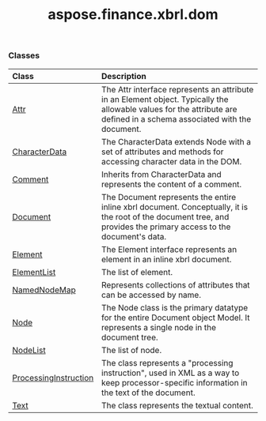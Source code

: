﻿---
title: aspose.finance.xbrl.dom
second_title: Aspose.Finance for Python via .NET API References
description: 
type: docs
weight: 10
url: /python-net/aspose.finance.xbrl.dom/
is_root: false
---



### Classes
| Class | Description |
| :- | :- |
| [Attr](/finance/python-net/aspose.finance.xbrl.dom/attr) | The Attr interface represents an attribute in an Element object. Typically the allowable values for the attribute are defined in a schema associated with the document. |
| [CharacterData](/finance/python-net/aspose.finance.xbrl.dom/characterdata) | The CharacterData extends Node with a set of attributes and methods for accessing character data in the DOM. |
| [Comment](/finance/python-net/aspose.finance.xbrl.dom/comment) | Inherits from CharacterData and represents the content of a comment. |
| [Document](/finance/python-net/aspose.finance.xbrl.dom/document) | The Document represents the entire inline xbrl document. Conceptually, it is the root of the document tree, and provides the primary access to the document's data. |
| [Element](/finance/python-net/aspose.finance.xbrl.dom/element) | The Element interface represents an element in an inline xbrl document. |
| [ElementList](/finance/python-net/aspose.finance.xbrl.dom/elementlist) | The list of element. |
| [NamedNodeMap](/finance/python-net/aspose.finance.xbrl.dom/namednodemap) | Represents collections of attributes that can be accessed by name. |
| [Node](/finance/python-net/aspose.finance.xbrl.dom/node) | The Node class is the primary datatype for the entire Document object Model. It represents a single node in the document tree. |
| [NodeList](/finance/python-net/aspose.finance.xbrl.dom/nodelist) | The list of node. |
| [ProcessingInstruction](/finance/python-net/aspose.finance.xbrl.dom/processinginstruction) | The class represents a "processing instruction", used in XML as a way to keep processor-specific information in the text of the document. |
| [Text](/finance/python-net/aspose.finance.xbrl.dom/text) | The class represents the textual content. |


